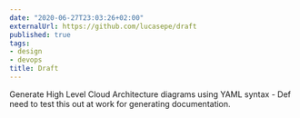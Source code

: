 ```yaml
---
date: "2020-06-27T23:03:26+02:00"
externalUrl: https://github.com/lucasepe/draft
published: true
tags:
- design
- devops
title: Draft
---
```

Generate High Level Cloud Architecture diagrams using YAML syntax - Def need to test this out at work for generating documentation. 

